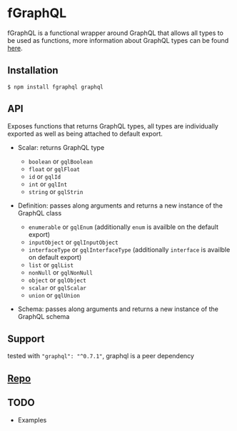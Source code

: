 # fGraphQL
fGraphQL is a functional wrapper around GraphQL that allows all types to be used as functions, more information about GraphQL types can be found [here](http://graphql.org/graphql-js/type/).

## Installation
`$ npm install fgraphql graphql`

## API
Exposes functions that returns GraphQL types, all types are individually exported as well as being attached to default export.
* Scalar: returns GraphQL type
  * `boolean` or `gqlBoolean`
  * `float` or `gqlFloat`
  * `id` or `gqlId`
  * `int` or `gqlInt`
  * `string` or `gqlStrin`

* Definition: passes along arguments and returns a new instance of the GraphQL class
  * `enumerable` or `gqlEnum` (additionally `enum` is availble on the default export)
  * `inputObject` or `gqlInputObject`
  * `interfaceType` or `gqlInterfaceType` (additionally `interface` is availble on default export)
  * `list` or `gqlList`
  * `nonNull` or `gqlNonNull`
  * `object` or `gqlObject`
  * `scalar` or `gqlScalar`
  * `union` or `gqlUnion`

* Schema: passes along arguments and returns a new instance of the GraphQL schema

## Support
tested with `"graphql": "^0.7.1"`, graphql is a peer dependency

## [Repo](https://github.com/dustinsanders/fgraphql)

## TODO
* Examples


